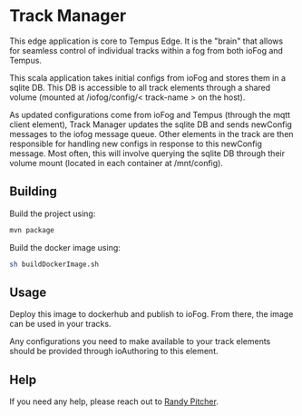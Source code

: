 # Track Manager
This edge application is core to Tempus Edge. It is the "brain" that allows for seamless control of individual tracks within a fog from both ioFog and Tempus.

This scala application takes initial configs from ioFog and stores them in a sqlite DB. This DB is accessible to all track elements through a shared volume (mounted at /iofog/config/< track-name > on the host).

As updated configurations come from ioFog and Tempus (through the mqtt client element), Track Manager updates the sqlite DB and sends newConfig messages to the iofog message queue. Other elements in the track are then responsible for handling new configs in response to this newConfig message. Most often, this will involve querying the sqlite DB through their volume mount (located in each container at /mnt/config).

## Building
Build the project using:
```bash
mvn package
``` 

Build the docker image using:
```bash
sh buildDockerImage.sh
```

## Usage
Deploy this image to dockerhub and publish to ioFog. From there, the image can be used in your tracks.

Any configurations you need to make available to your track elements should be provided through ioAuthoring to this element.

## Help
If you need any help, please reach out to [Randy Pitcher](https://github.com/randypitcherii).